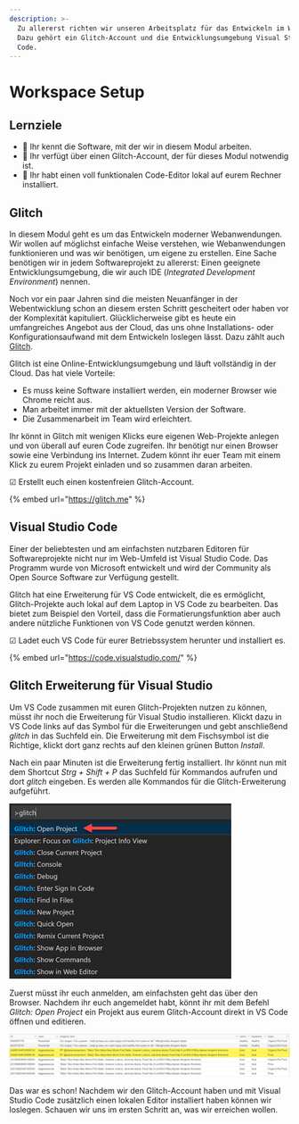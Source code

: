 ```yaml
---
description: >-
  Zu allererst richten wir unseren Arbeitsplatz für das Entwickeln im Web ein.
  Dazu gehört ein Glitch-Account und die Entwicklungsumgebung Visual Studio
  Code.
---
```


# Workspace Setup

## Lernziele

* 🎯 Ihr kennt die Software, mit der wir in diesem Modul arbeiten.
* 🎯 Ihr verfügt über einen Glitch-Account, der für dieses Modul notwendig ist.
* 🎯 Ihr habt einen voll funktionalen Code-Editor lokal auf eurem Rechner installiert.

## Glitch

In diesem Modul geht es um das Entwickeln moderner Webanwendungen. Wir wollen auf möglichst einfache Weise verstehen, wie Webanwendungen funktionieren und was wir benötigen, um eigene zu erstellen. Eine Sache benötigen wir in jedem Softwareprojekt zu allererst: Einen geeignete Entwicklungsumgebung, die wir auch IDE \(_Integrated Development Environment_\) nennen.

Noch vor ein paar Jahren sind die meisten Neuanfänger in der Webentwicklung schon an diesem ersten Schritt gescheitert oder haben vor der Komplexität kapituliert. Glücklicherweise gibt es heute ein umfangreiches Angebot aus der Cloud, das uns ohne Installations- oder Konfigurationsaufwand mit dem Entwickeln loslegen lässt. Dazu zählt auch [Glitch](https://glitch.me/).

Glitch ist eine Online-Entwicklungsumgebung und läuft vollständig in der Cloud. Das hat viele Vorteile:

* Es muss keine Software installiert werden, ein moderner Browser wie Chrome reicht aus.
* Man arbeitet immer mit der aktuellsten Version der Software.
* Die Zusammenarbeit im Team wird erleichtert.

Ihr könnt in Glitch mit wenigen Klicks eure eigenen Web-Projekte anlegen und von überall auf euren Code zugreifen. Ihr benötigt nur einen Browser sowie eine Verbindung ins Internet. Zudem könnt ihr euer Team mit einem Klick zu eurem Projekt einladen und so zusammen daran arbeiten.

☑ Erstellt euch einen kostenfreien Glitch-Account.

{% embed url="https://glitch.me" %}

## Visual Studio Code

Einer der beliebtesten und am einfachsten nutzbaren Editoren für Softwareprojekte nicht nur im Web-Umfeld ist Visual Studio Code. Das Programm wurde von Microsoft entwickelt und wird der Community als Open Source Software zur Verfügung gestellt.

Glitch hat eine Erweiterung für VS Code entwickelt, die es ermöglicht, Glitch-Projekte auch lokal auf dem Laptop in VS Code zu bearbeiten. Das bietet zum Beispiel den Vorteil, dass die Formatierungsfunktion aber auch andere nützliche Funktionen von VS Code genutzt werden können.

☑ Ladet euch VS Code für eurer Betriebssystem herunter und installiert es.

{% embed url="https://code.visualstudio.com/" %}

## Glitch Erweiterung für Visual Studio

Um VS Code zusammen mit euren Glitch-Projekten nutzen zu können, müsst ihr noch die Erweiterung für Visual Studio installieren. Klickt dazu in VS Code links auf das Symbol für die Erweiterungen und gebt anschließend _glitch_ in das Suchfeld ein. Die Erweiterung mit dem Fischsymbol ist die Richtige, klickt dort ganz rechts auf den kleinen grünen Button _Install_.

Nach ein paar Minuten ist die Erweiterung fertig installiert. Ihr könnt nun mit dem Shortcut _Strg + Shift + P_  das Suchfeld für Kommandos aufrufen und dort _glitch_ eingeben. Es werden alle Kommandos für die Glitch-Erweiterung aufgeführt. 

![](../../.gitbook/assets/image%20%2838%29.png)

Zuerst müsst ihr euch anmelden, am einfachsten geht das über den Browser. Nachdem ihr euch angemeldet habt, könnt ihr mit dem Befehl _Glitch: Open Project_ ein Projekt aus eurem Glitch-Account direkt in VS Code öffnen und editieren.

![](../../.gitbook/assets/image%20%2843%29.png)

Das war es schon! Nachdem wir den Glitch-Account haben und mit Visual Studio Code zusätzlich einen lokalen Editor installiert haben können wir loslegen. Schauen wir uns im ersten Schritt an, was wir erreichen wollen.

